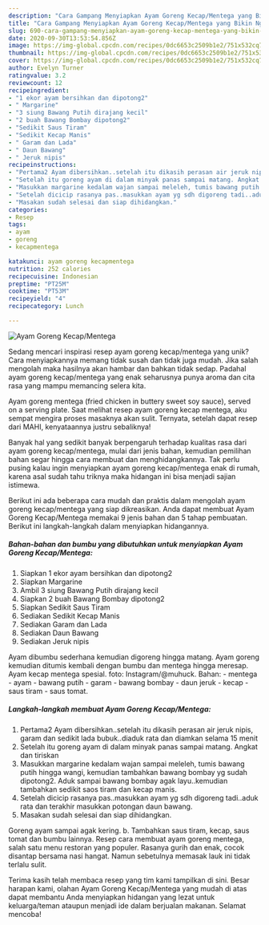 ```yaml
---
description: "Cara Gampang Menyiapkan Ayam Goreng Kecap/Mentega yang Bikin Ngiler"
title: "Cara Gampang Menyiapkan Ayam Goreng Kecap/Mentega yang Bikin Ngiler"
slug: 690-cara-gampang-menyiapkan-ayam-goreng-kecap-mentega-yang-bikin-ngiler
date: 2020-09-30T13:53:54.856Z
image: https://img-global.cpcdn.com/recipes/0dc6653c2509b1e2/751x532cq70/ayam-goreng-kecapmentega-foto-resep-utama.jpg
thumbnail: https://img-global.cpcdn.com/recipes/0dc6653c2509b1e2/751x532cq70/ayam-goreng-kecapmentega-foto-resep-utama.jpg
cover: https://img-global.cpcdn.com/recipes/0dc6653c2509b1e2/751x532cq70/ayam-goreng-kecapmentega-foto-resep-utama.jpg
author: Evelyn Turner
ratingvalue: 3.2
reviewcount: 12
recipeingredient:
- "1 ekor ayam bersihkan dan dipotong2"
- " Margarine"
- "3 siung Bawang Putih dirajang kecil"
- "2 buah Bawang Bombay dipotong2"
- "Sedikit Saus Tiram"
- "Sedikit Kecap Manis"
- " Garam dan Lada"
- " Daun Bawang"
- " Jeruk nipis"
recipeinstructions:
- "Pertama2 Ayam dibersihkan..setelah itu dikasih perasan air jeruk nipis, garam dan sedikit lada bubuk..diaduk rata dan diamkan selama 15 menit"
- "Setelah itu goreng ayam di dalam minyak panas sampai matang. Angkat dan tiriskan"
- "Masukkan margarine kedalam wajan sampai meleleh, tumis bawang putih hingga wangi, kemudian tambahkan bawang bombay yg sudah dipotong2. Aduk sampai bawang bombay agak layu..kemudian tambahkan sedikit saos tiram dan kecap manis."
- "Setelah dicicip rasanya pas..masukkan ayam yg sdh digoreng tadi..aduk rata dan terakhir masukkan potongan daun bawang."
- "Masakan sudah selesai dan siap dihidangkan."
categories:
- Resep
tags:
- ayam
- goreng
- kecapmentega

katakunci: ayam goreng kecapmentega 
nutrition: 252 calories
recipecuisine: Indonesian
preptime: "PT25M"
cooktime: "PT53M"
recipeyield: "4"
recipecategory: Lunch

---
```



![Ayam Goreng Kecap/Mentega](https://img-global.cpcdn.com/recipes/0dc6653c2509b1e2/751x532cq70/ayam-goreng-kecapmentega-foto-resep-utama.jpg)

Sedang mencari inspirasi resep ayam goreng kecap/mentega yang unik? Cara menyiapkannya memang tidak susah dan tidak juga mudah. Jika salah mengolah maka hasilnya akan hambar dan bahkan tidak sedap. Padahal ayam goreng kecap/mentega yang enak seharusnya punya aroma dan cita rasa yang mampu memancing selera kita.

Ayam goreng mentega (fried chicken in buttery sweet soy sauce), served on a serving plate. Saat melihat resep ayam goreng kecap mentega, aku sempat mengira proses masaknya akan sulit. Ternyata, setelah dapat resep dari MAHI, kenyataannya justru sebaliknya!

Banyak hal yang sedikit banyak berpengaruh terhadap kualitas rasa dari ayam goreng kecap/mentega, mulai dari jenis bahan, kemudian pemilihan bahan segar hingga cara membuat dan menghidangkannya. Tak perlu pusing kalau ingin menyiapkan ayam goreng kecap/mentega enak di rumah, karena asal sudah tahu triknya maka hidangan ini bisa menjadi sajian istimewa.


Berikut ini ada beberapa cara mudah dan praktis dalam mengolah ayam goreng kecap/mentega yang siap dikreasikan. Anda dapat membuat Ayam Goreng Kecap/Mentega memakai 9 jenis bahan dan 5 tahap pembuatan. Berikut ini langkah-langkah dalam menyiapkan hidangannya.

<!--inarticleads1-->

##### Bahan-bahan dan bumbu yang dibutuhkan untuk menyiapkan Ayam Goreng Kecap/Mentega:

1. Siapkan 1 ekor ayam bersihkan dan dipotong2
1. Siapkan  Margarine
1. Ambil 3 siung Bawang Putih dirajang kecil
1. Siapkan 2 buah Bawang Bombay dipotong2
1. Siapkan Sedikit Saus Tiram
1. Sediakan Sedikit Kecap Manis
1. Sediakan  Garam dan Lada
1. Sediakan  Daun Bawang
1. Sediakan  Jeruk nipis


Ayam dibumbu sederhana kemudian digoreng hingga matang. Ayam goreng kemudian ditumis kembali dengan bumbu dan mentega hingga meresap. Ayam kecap mentega spesial. foto: Instagram/@muhuck. Bahan: - mentega - ayam - bawang putih - garam - bawang bombay - daun jeruk - kecap - saus tiram - saus tomat. 

<!--inarticleads2-->

##### Langkah-langkah membuat Ayam Goreng Kecap/Mentega:

1. Pertama2 Ayam dibersihkan..setelah itu dikasih perasan air jeruk nipis, garam dan sedikit lada bubuk..diaduk rata dan diamkan selama 15 menit
1. Setelah itu goreng ayam di dalam minyak panas sampai matang. Angkat dan tiriskan
1. Masukkan margarine kedalam wajan sampai meleleh, tumis bawang putih hingga wangi, kemudian tambahkan bawang bombay yg sudah dipotong2. Aduk sampai bawang bombay agak layu..kemudian tambahkan sedikit saos tiram dan kecap manis.
1. Setelah dicicip rasanya pas..masukkan ayam yg sdh digoreng tadi..aduk rata dan terakhir masukkan potongan daun bawang.
1. Masakan sudah selesai dan siap dihidangkan.


Goreng ayam sampai agak kering. b. Tambahkan saus tiram, kecap, saus tomat dan bumbu lainnya. Resep cara membuat ayam goreng mentega, salah satu menu restoran yang populer. Rasanya gurih dan enak, cocok disantap bersama nasi hangat. Namun sebetulnya memasak lauk ini tidak terlalu sulit. 

Terima kasih telah membaca resep yang tim kami tampilkan di sini. Besar harapan kami, olahan Ayam Goreng Kecap/Mentega yang mudah di atas dapat membantu Anda menyiapkan hidangan yang lezat untuk keluarga/teman ataupun menjadi ide dalam berjualan makanan. Selamat mencoba!
